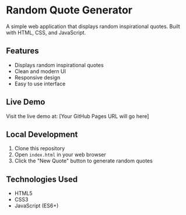# Random Quote Generator

A simple web application that displays random inspirational quotes. Built with HTML, CSS, and JavaScript.

## Features
- Displays random inspirational quotes
- Clean and modern UI
- Responsive design
- Easy to use interface

## Live Demo
Visit the live demo at: [Your GitHub Pages URL will go here]

## Local Development
1. Clone this repository
2. Open `index.html` in your web browser
3. Click the "New Quote" button to generate random quotes

## Technologies Used
- HTML5
- CSS3
- JavaScript (ES6+) 